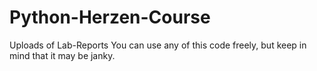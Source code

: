 # Python-Herzen-Course
Uploads of Lab-Reports
You can use any of this code freely, but keep in mind that it may be janky.
